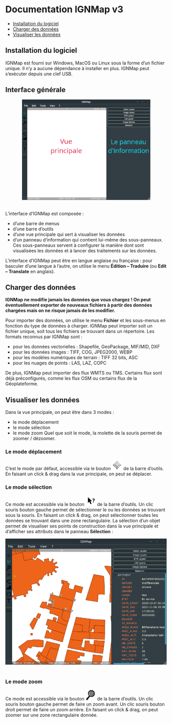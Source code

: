 # Documentation IGNMap v3

* <a href="https://github.com/IGNF/IGNMap/blob/master/Documentation/Documentation.md#installation-du-logiciel">Installation du logiciel</a>
* <a href="https://github.com/IGNF/IGNMap/blob/master/Documentation/Documentation.md#charger-des-donn%C3%A9es">Charger des données</a>
* <a href="https://github.com/IGNF/IGNMap/blob/master/Documentation/Documentation.md#visualiser-les-donn%C3%A9es">Visualiser les données</a>


## Installation du logiciel
IGNMap est fourni sur Windows, MacOS ou Linux sous la forme d’un fichier unique. Il n’y a aucune dépendance à installer en plus.
IGNMap peut s’exécuter depuis une clef USB.

## Interface générale
<div align="center">
<img alt="Interface" src="https://raw.githubusercontent.com/IGNF/IGNMap/master/Documentation/Images/Interface.png">
</div><br>

L’interface d’IGNMap est composée :
* d’une barre de menus
* d’une barre d’outils
* d’une vue principale qui sert à visualiser les données
* d’un panneau d’information qui contient lui-même des sous-panneaux. Ces sous-panneaux servent à configurer la manière dont sont visualisées les données et à lancer des traitements sur les données.

L’interface d’IGNMap peut être en langue anglaise ou française : pour basculer d’une langue à l’autre, on utilise le menu **Édition – Traduire** (ou **Edit – Translate** en anglais).

## Charger des données
**IGNMap ne modifie jamais les données que vous chargez ! On peut éventuellement exporter de nouveaux fichiers à partir des données chargées mais on ne risque jamais de les modifier.**

Pour importer des données, on utilise le menu **Fichier** et les sous-menus en fonction du type de données à charger.
IGNMap peut importer soit un fichier unique, soit tous les fichiers se trouvant dans un répertoire.
Les formats reconnus par IGNMap sont :
* pour les données vectorielles : Shapefile, GeoPackage, MIF/MID, DXF
* pour les données images : TIFF, COG, JPEG2000, WEBP
* pour les modèles numériques de terrain : TIFF 32 bits, ASC
* pour les nuages de points : LAS, LAZ, COPC

De plus, IGNMap peut importer des flux WMTS ou TMS. Certains flux sont déjà préconfigurés, comme les flux OSM ou certains flux de la Géoplateforme.

## Visualiser les données
Dans la vue principale, on peut être dans 3 modes :
* le mode déplacement
* le mode sélection
* le mode zoom
Quel que soit le mode, la molette de la souris permet de zoomer / dézoomer.

### Le mode déplacement
C’est le mode par défaut, accessible via le bouton <img alt="Interface" src="https://raw.githubusercontent.com/IGNF/IGNMap/master/Documentation/Images/Move.png"> de la barre d’outils.
En faisant un click & drag dans la vue principale, on peut se déplacer.
### Le mode sélection
Ce mode est accessible via le bouton <img alt="Interface" src="https://raw.githubusercontent.com/IGNF/IGNMap/master/Documentation/Images/Select.png"> de la barre d’outils.
Un clic souris bouton gauche permet de sélectionner le ou les données se trouvant sous la souris.
En faisant un click & drag, on peut sélectionner toutes les données se trouvant dans une zone rectangulaire.
La sélection d’un objet permet de visualiser ses points de construction dans la vue principale et d’afficher ses attributs dans le panneau **Sélection** :
<div align=center>
<img alt="Interface" src="https://raw.githubusercontent.com/IGNF/IGNMap/master/Documentation/Images/Selection.png">
</div><br>

### Le mode zoom
Ce mode est accessible via le bouton <img alt="Interface" src="https://raw.githubusercontent.com/IGNF/IGNMap/master/Documentation/Images/Zoom.png"> de la barre d’outils.
Un clic souris bouton gauche permet de faire un zoom avant.
Un clic souris bouton droit permet de faire un zoom arrière.
En faisant un click & drag, on peut zoomer sur une zone rectangulaire donnée.